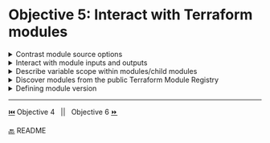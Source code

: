 # Objective 5: Interact with Terraform modules

<details><summary>Contrast module source options</summary>
<p>

- **Module Overview**
  - Definition - a set of configuration files in a single directory. A container for multiple resources that are used together.
  - A module that is called by another configuration is sometimes referred to as a "child module" of that configuration.
- **Applications**
  - Organize configuration - easier to navigate, understand, and update our configuration by keeping all related parts together.
  - Encapsulate configuration - put configuration into distinct logical components. Reduces chance of error. Ex/naming two diff resources the same thing.
  - Re-use configuration - share and re-use modules with the public and teams
  - Provide consistency and ensure best practices
- **Module source options:**
  - we reference a **Public Registry Module** by declaring the source.
  ```BASH
   module "consul" {
   #<NAMESPACE>/<NAME>/<PROVIDER>
   source = "hashicorp/consul/aws"
   version = "0.1.0"
   }
  ```
  - **Private Registry Module** Sources follow this syntax
  ```BASH
   module "vpc" {
    #<HOSTNAME>/<NAMESPACE>/<NAME>/  <PROVIDER>
    source = "app.terraform.io/example_corp/vpc/aws"
    version = "0.9.3"
  }
  ```
  </p>

</details>

<details><summary>Interact with module inputs and outputs</summary>
<p>

[Modules](https://learn.hashicorp.com/terraform/modules/using-modules)

</p>

</details>

<details><summary>Describe variable scope within modules/child modules</summary>
<p>

- variables are parameters for modules
- variables allow us to customize modules without changing the source code and they allow for modules to be shared between different configurations.
- root module variables can be set with CLI and environment variables.
- When declaring variables in child modules, the calling module should pass values in the module block.
- **Declaring a variable:**
- variable names have to be unique per module
- any name can be used except for :source, version, providers, count,for_each,lifecycle,depends_on,locals
- Note: if type and default are used, default must be convertible to the type

  ```BASH
  variable "image_id" {
  type = string
  #defines what value types are accepted for the variable, if not explicit any type is accepted.
  #Types: string,number,bool, any(to allow for any type) |  Complex Type: list(<TYPE>),set(<TYPE>),map(<TYPE>),object({<ATTR NAME> = <TYPE>, ... }), tuple([<TYPE>, ...])
  validation {
    condition     = length(var.image_id) > 4 && substr(var.image_id, 0, 4) == "ami-"
    error_message = "The image_id value must be a valid AMI id, starting with \"ami-\"."
     }
  #validation rules are experimental - uses value of variable to return true or false
  }

  variable "availability_zone_names" {
  type    = list(string)
  default = ["us-west-1a"]
  #default means the variable is considered optional, used if no other value is set  when calling the module or running Terraform
  description = "variable description, purpose and value expected"
   }

  variable "docker_ports" {
  type = list(object({
    internal = number
    external = number
    protocol = string
    }))

  default = [
    {
      internal = 8300
      external = 8300
      protocol = "tcp"
    }
   ]
  }
  #---------------------
  #To use validation we need to opt in
  terraform {
  experiments = [variable_validation]
  }
  ```

- Using variable values
  ```BASH
    resource "aws_instance" "example" {
    instance_type = "t2.micro"
    ami  = var.image_id #expression reads var.<NAME> name is the label declared on the variable
    }
  ```
- Set root module variables 1) In Terraform Cloud Workspace 2) Individual CLI with `-var` 3) In `.tfvars` file 4) As environment variable
- child modules have variables set in the configuration of the parent module
</p>

</details>

<details><summary>Discover modules from the public Terraform Module Registry	</summary>
<p>

- Finding and Using Modules
  - [Terraform Registry](https://registry.terraform.io/)
  </p>

</details>

<details><summary>Defining module version</summary>
<p>

- Use the version attribute in the module block to specify versions:
  ```BASH
  module "consul" {
    source  = "hashicorp/consul/aws"
    version = "0.0.5"  #single explicit version
    #or
    version = >= 1.2.0  #version constraint expression
    servers = 3
   }
  ```

</p>

</details>

---

[⏮️](/Objective%204/terraform-cli.md) Objective 4 &nbsp; || &nbsp; Objective 6 [⏩](/Objective%206/workflow.md)

[🔙](/README.md) README
